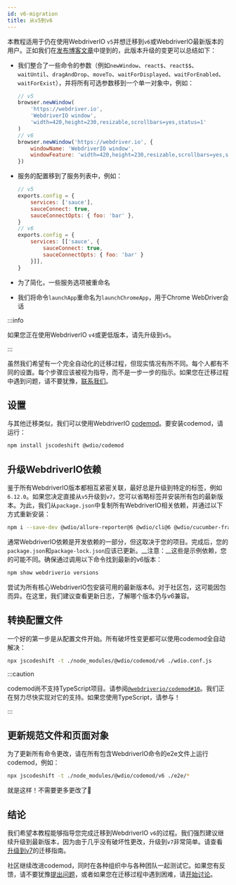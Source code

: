 ```yaml
---
id: v6-migration
title: 从v5到v6
---
```


本教程适用于仍在使用WebdriverIO `v5`并想迁移到`v6`或WebdriverIO最新版本的用户。正如我们在[发布博客文章](https://webdriver.io/blog/2020/03/26/webdriverio-v6-released)中提到的，此版本升级的变更可以总结如下：

- 我们整合了一些命令的参数（例如`newWindow`、`react$`、`react$$`、`waitUntil`、`dragAndDrop`、`moveTo`、`waitForDisplayed`、`waitForEnabled`、`waitForExist`），并将所有可选参数移到一个单一对象中，例如：

    ```js
    // v5
    browser.newWindow(
        'https://webdriver.io',
        'WebdriverIO window',
        'width=420,height=230,resizable,scrollbars=yes,status=1'
    )
    // v6
    browser.newWindow('https://webdriver.io', {
        windowName: 'WebdriverIO window',
        windowFeature: 'width=420,height=230,resizable,scrollbars=yes,status=1'
    })
    ```

- 服务的配置移到了服务列表中，例如：

    ```js
    // v5
    exports.config = {
        services: ['sauce'],
        sauceConnect: true,
        sauceConnectOpts: { foo: 'bar' },
    }
    // v6
    exports.config = {
        services: [['sauce', {
            sauceConnect: true,
            sauceConnectOpts: { foo: 'bar' }
        }]],
    }
    ```

- 为了简化，一些服务选项被重命名
- 我们将命令`launchApp`重命名为`launchChromeApp`，用于Chrome WebDriver会话

:::info

如果您正在使用WebdriverIO `v4`或更低版本，请先升级到`v5`。

:::

虽然我们希望有一个完全自动化的迁移过程，但现实情况有所不同。每个人都有不同的设置。每个步骤应该被视为指导，而不是一步一步的指示。如果您在迁移过程中遇到问题，请不要犹豫，[联系我们](https://github.com/webdriverio/codemod/discussions/new)。

## 设置

与其他迁移类似，我们可以使用WebdriverIO [codemod](https://github.com/webdriverio/codemod)。要安装codemod，请运行：

```sh
npm install jscodeshift @wdio/codemod
```

## 升级WebdriverIO依赖

鉴于所有WebdriverIO版本都相互紧密关联，最好总是升级到特定的标签，例如`6.12.0`。如果您决定直接从`v5`升级到`v7`，您可以省略标签并安装所有包的最新版本。为此，我们从`package.json`中复制所有WebdriverIO相关依赖，并通过以下方式重新安装：

```sh
npm i --save-dev @wdio/allure-reporter@6 @wdio/cli@6 @wdio/cucumber-framework@6 @wdio/local-runner@6 @wdio/spec-reporter@6 @wdio/sync@6 wdio-chromedriver-service@6 webdriverio@6
```

通常WebdriverIO依赖是开发依赖的一部分，但这取决于您的项目。完成后，您的`package.json`和`package-lock.json`应该已更新。__注意：__这些是示例依赖，您的可能不同。确保通过调用以下命令找到最新的v6版本：

```sh
npm show webdriverio versions
```

尝试为所有核心WebdriverIO包安装可用的最新版本6。对于社区包，这可能因包而异。在这里，我们建议查看更新日志，了解哪个版本仍与v6兼容。

## 转换配置文件

一个好的第一步是从配置文件开始。所有破坏性变更都可以使用codemod全自动解决：

```sh
npx jscodeshift -t ./node_modules/@wdio/codemod/v6 ./wdio.conf.js
```

:::caution

codemod尚不支持TypeScript项目。请参阅[`@webdriverio/codemod#10`](https://github.com/webdriverio/codemod/issues/10)。我们正在努力尽快实现对它的支持。如果您使用TypeScript，请参与！

:::

## 更新规范文件和页面对象

为了更新所有命令更改，请在所有包含WebdriverIO命令的e2e文件上运行codemod，例如：

```sh
npx jscodeshift -t ./node_modules/@wdio/codemod/v6 ./e2e/*
```

就是这样！不需要更多更改了🎉

## 结论

我们希望本教程能够指导您完成迁移到WebdriverIO `v6`的过程。我们强烈建议继续升级到最新版本，因为由于几乎没有破坏性更改，升级到`v7`非常简单。请查看[升级到v7](v7-migration)的迁移指南。

社区继续改进codemod，同时在各种组织中与各种团队一起测试它。如果您有反馈，请不要犹豫[提出问题](https://github.com/webdriverio/codemod/issues/new)，或者如果您在迁移过程中遇到困难，请[开始讨论](https://github.com/webdriverio/codemod/discussions/new)。